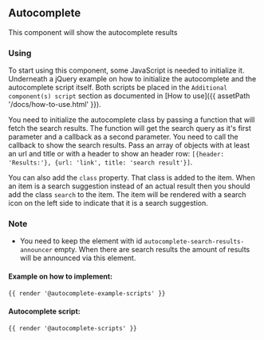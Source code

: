 ## Autocomplete

This component will show the autocomplete results

### Using

To start using this component, some JavaScript is needed to initialize it.<br>
Underneath a jQuery example on how to initialize the autocomplete and the autocomplete script itself.
Both scripts be placed in the `Additional component(s) script` section as documented in [How to use]({{ assetPath '/docs/how-to-use.html' }}).

You need to initialize the autocomplete class by passing a function that will fetch the search results.
The function will get the search query as it's first parameter and a callback as a second parameter. You need to call the callback to show the search results. Pass an array of objects with at least an url and title or with a header to show an header row: `[{header: 'Results:'}, {url: 'link', title: 'search result'}]`.

You can also add the `class` property. That class is added to the item.
When an item is a search suggestion instead of an actual result then you should add the class `search` to the item. The item will be rendered with a search icon on the left side to indicate that it is a search suggestion.

### Note

* You need to keep the element with id `autocomplete-search-results-announcer` empty. When there are search results the amount of results will be announced via this element.

#### Example on how to implement:
```html
{{ render '@autocomplete-example-scripts' }}
```

#### Autocomplete script:
```html
{{ render '@autocomplete-scripts' }}
```
